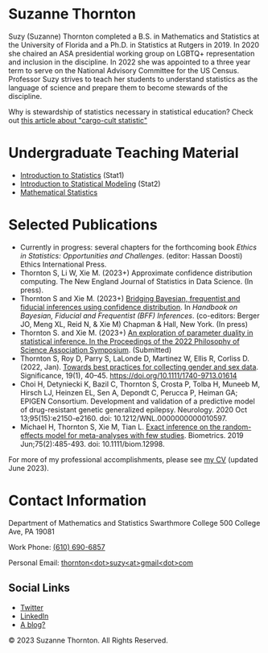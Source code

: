 # Suzanne Thornton

Suzy (Suzanne) Thornton completed a B.S. in Mathematics and Statistics at the University of Florida and a Ph.D. in Statistics at Rutgers in 2019. In 2020 she chaired an ASA presidential working group on LGBTQ+ representation and inclusion in the discipline. In 2022 she was appointed to a three year term to serve on the National Advisory Committee for the US Census. Professor Suzy strives to teach her students to understand statistics as the language of science and prepare them to become stewards of the discipline.

Why is stewardship of statistics necessary in statistical education? Check out [this article about "cargo-cult statistic"](https://doi.org/10.1111/j.1740-9713.2018.01174.x)

# Undergraduate Teaching Material 

* [Introduction to Statistics](https://profsuzy.github.io/Stat11/) (Stat1) 
* [Introduction to Statistical Modeling](https://profsuzy.github.io/Stat21/) (Stat2)
* [Mathematical Statistics](https://profsuzy.github.io/Stat61/)


# Selected Publications  

* Currently in progress: several chapters for the forthcoming book *Ethics in Statistics: Opportunities and Challenges*. (editor: Hassan Doosti) Ethics International Press. 
* Thornton S, Li W, Xie M. (2023+) Approximate confidence distribution computing. The New England Journal of Statistics in Data Science. (In press). 
* Thornton S and Xie M. (2023+) [Bridging Bayesian, frequentist and fiducial inferences using confidence distribution](https://www.academia.edu/81301013/Bridging_Bayesian_frequentist_and_fiducial_BFF_inferences_using_confidence_distribution). In *Handbook on Bayesian, Fiducial and Frequentist (BFF) Inferences*. (co-editors: Berger JO, Meng XL, Reid N, & Xie M) Chapman & Hall, New York. (In press) 
* Thornton S. and Xie M. (2023+) [An exploration of parameter duality in statistical inference. In the Proceedings of the 2022 Philosophy of Science Association Symposium](https://www.academia.edu/100542843/Exploration_of_parameter_duality). (Submitted) 
* Thornton S, Roy D, Parry S, LaLonde D, Martinez W, Ellis R, Corliss D. (2022, Jan). [Towards best practices for collecting gender and sex data](https://www.academia.edu/81301017/Towards_statistical_best_practices_for_gender_and_sex_data). Significance, 19(1), 40–45. https://doi.org/10.1111/1740-9713.01614
* Choi H, Detyniecki K, Bazil C, Thornton S, Crosta P, Tolba H, Muneeb M, Hirsch LJ, Heinzen EL, Sen A, Depondt C, Perucca P, Heiman GA; EPIGEN Consortium. Development and validation of a predictive model of drug-resistant genetic generalized epilepsy. Neurology. 2020 Oct 13;95(15):e2150-e2160. doi: 10.1212/WNL.0000000000010597. 
* Michael H, Thornton S, Xie M, Tian L. [Exact inference on the random-effects model for meta-analyses with few studies](https://www.academia.edu/81301012/Exact_Inference_on_the_Random_Effects_Model_for_Meta_Analyses_with_Few_Studies). Biometrics. 2019 Jun;75(2):485-493. doi: 10.1111/biom.12998. 

For more of my professional accomplishments, please see [my CV](https://github.com/ProfSuzy/SThorntonCV/blob/main/Thornton_Vita_2023.pdf) (updated June 2023).  

# Contact Information 
Department of Mathematics and Statistics
Swarthmore College
500 College Ave, PA 19081

Work Phone: <a class="p-tel" href="tel:+16106906857">(610) 690-6857</a>

Personal Email: <a href="mailto:thornton&lt;dot&gt;suzy&lt;at&gt;gmail&lt;dot&gt;com">thornton&lt;dot&gt;suzy&lt;at&gt;gmail&lt;dot&gt;com</a>


## Social Links 

* [Twitter](https://twitter.com/ProfessorSuzy/) 
* [LinkedIn](https://www.linkedin.com/in/suzanne-thornton-0a535645/) 
* [A blog?](https://thestatsmeow.wordpress.com/) 




&copy; 2023 Suzanne Thornton. All Rights Reserved.
